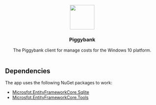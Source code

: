 <p align="center">
  <a>
    <img src="https://github.com/denmaklucky/piggybank/blob/dev/src/piggy-bank-uwp/Assets/Square44x44Logo.scale-400.png"
      width=80 height=80>
  </a>
  
  <h3 align="center">Piggybank</h3>

  <p align="center">
    The Piggybank client for manage costs for the Windows 10 platform.
    <br>
    <br>    
  </p>
</p>

## Dependencies
The app uses the following NuGet packages to work:
* [Microsfot.EntityFrameworkCore.Sqlite](https://www.nuget.org/packages/Microsoft.EntityFrameworkCore.Sqlite/2.1.0-preview2-final)
* [Microsfot.EntityFrameworkCore.Tools](https://www.nuget.org/packages/Microsoft.EntityFrameworkCore.Tools/2.1.0-preview2-final)

